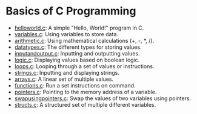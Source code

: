 # Basics of C Programming

- [helloworld.c](./helloworld.c): A simple "Hello, World!" program in C.
- [variables.c](./variables.c): Using variables to store data.
- [arithmetic.c](./arithmetic.c): Using mathematical calculations (+, -, *, /).
- [datatypes.c](./datatypes.c): The different types for storing values.
- [inputandoutput.c](./inputandoutput.c): Inputting and outputting values.
- [logic.c](./logic.c): Displaying values based on boolean logic.
- [loops.c](./loops.c): Looping through a set of values or instructions.
- [strings.c](./strings.c): Inputting and displaying strings.
- [arrays.c](./arrays.c): A linear set of multiple values.
- [functions.c](./functions.c): Run a set instructions on command.
- [pointers.c](./pointers.c): Pointing to the memory address of a variable.
- [swapusingpointers.c](./swapusingpointers.c): Swap the values of two variables using pointers.
- [structs.c](./structs.c): A structured set of multiple different variables.